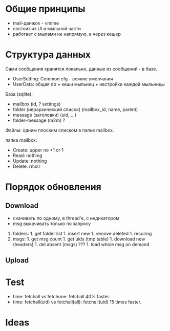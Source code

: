 # Общие принципы #

  * mail-движок - vmime
  * состоит из UI и мыльной части
  * работает с мылами не напрямую, а через кешер

# Структура данных #

Сами сообщения хранятся локально, данные из сообщений - в базе.
  * UserSetting: Common cfg - всякие умолчания
  * UserData: общая db + кеши мыльниц + настройки каждой мыльницы

База (sqlite):
  * mailbox (id, ? settings)
  * folder (иерархический список) (mailbox\_id, name, parent)
  * message (заголовки) (uid, ...)
  * folder-message (m2m) ?

Файлы: одним плоским списком в папке mailbox.

папка mailbox:
  * Create: upper no +1 or 1
  * Read: nothing
  * Update: nothing
  * Delete: rmdir

# Порядок обновления #

## Download ##

  * скачивать по одному, в thread'е, с индикатором
  * msg выкачивать только по запросу

  1. folders:
    1. get folder list
    1. insert new
    1. remove deleted
    1. recuring
  1. msgs:
    1. get msg count
    1. get uids (tmp table)
    1. download new (headers)
    1. del absent (msgs) ???
    1. load whole msg on demand

## Upload ##

# Test #

  * time: fetchall vs fetchone: fetchall 40% faster.
  * time: fetchall(uid) vs fetchall(all): fetchall(uid) 15 times faster.

# Ideas #